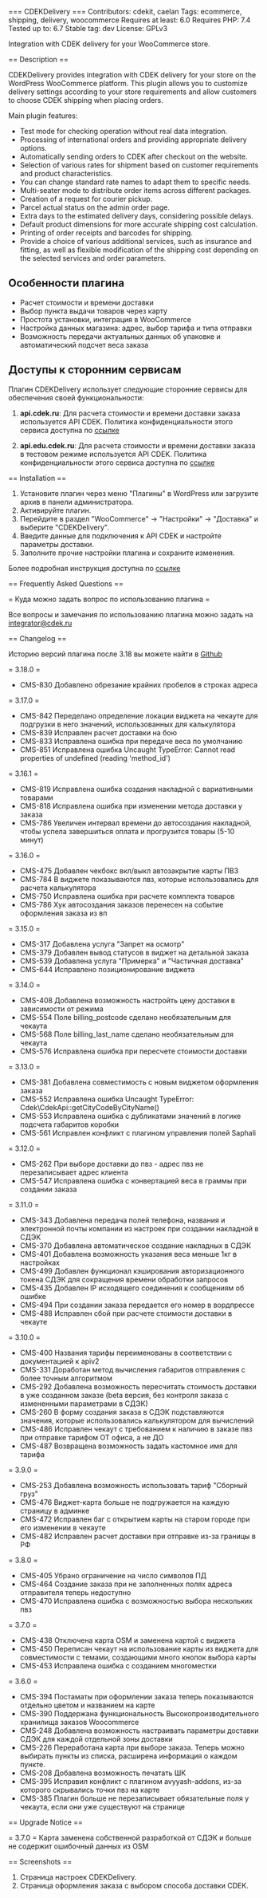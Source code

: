 === CDEKDelivery ===
Contributors: cdekit, caelan
Tags: ecommerce, shipping, delivery, woocommerce
Requires at least: 6.0
Requires PHP: 7.4
Tested up to: 6.7
Stable tag: dev
License: GPLv3

Integration with CDEK delivery for your WooCommerce store.

== Description ==

CDEKDelivery provides integration with CDEK delivery for your store on the WordPress WooCommerce platform. This 
plugin allows you to customize delivery settings according to your store requirements and allow customers to choose 
CDEK shipping when placing orders.

Main plugin features:

* Test mode for checking operation without real data integration.
* Processing of international orders and providing appropriate delivery options.
* Automatically sending orders to CDEK after checkout on the website.
* Selection of various rates for shipment based on customer requirements and product characteristics.
* You can change standard rate names to adapt them to specific needs.
* Multi-seater mode to distribute order items across different packages.
* Creation of a request for courier pickup.
* Parcel actual status on the admin order page.
* Extra days to the estimated delivery days, considering possible delays.
* Default product dimensions for more accurate shipping cost calculation.
* Printing of order receipts and barcodes for shipping.
* Provide a choice of various additional services, such as insurance and fitting, as well as flexible modification of the shipping cost depending on the selected services and order parameters.

## Особенности плагина
* Расчет стоимости и времени доставки
* Выбор пункта выдачи товаров через карту
* Простота установки, интеграция в WooCommerce
* Настройка данных магазина: адрес, выбор тарифа и типа отправки
* Возможность передачи актуальных данных об упаковке и автоматический подсчет веса заказа

## Доступы к сторонним сервисам

Плагин CDEKDelivery использует следующие сторонние сервисы для обеспечения своей функциональности:

1. **api.cdek.ru**: Для расчета стоимости и времени доставки заказа используется API CDEK. Политика конфиденциальности этого сервиса доступна по [ссылке](https://www.cdek.ru/ru/privacy_policy/)

2. **api.edu.cdek.ru**: Для расчета стоимости и времени доставки заказа в тестовом режиме используется API CDEK.
Политика конфиденциальности этого сервиса доступна по [ссылке](https://www.cdek.ru/ru/privacy_policy/)

== Installation ==

1. Установите плагин через меню "Плагины" в WordPress или загрузите архив в панели администратора.
2. Активируйте плагин.
3. Перейдите в раздел "WooCommerce" -> "Настройки" -> "Доставка" и выберите "CDEKDelivery".
4. Введите данные для подключения к API CDEK и настройте параметры доставки.
5. Заполните прочие настройки плагина и сохраните изменения.

Более подробная инструкция доступна по [ссылке](https://cdek-it.github.io/wordpress/)

== Frequently Asked Questions ==

= Куда можно задать вопрос по использованию плагина =

Все вопросы и замечания по использованию плагина можно задать на integrator@cdek.ru

== Сhangelog ==

Историю версий плагина после 3.18 вы можете найти в [Github](https://github.com/cdek-it/wordpress/releases)

= 3.18.0 =
* CMS-830 Добавлено обрезание крайних пробелов в строках адреса

= 3.17.0 =
* CMS-842 Переделано определение локации виджета на чекауте для подгрузки в него значений, использованных для калькулятора
* CMS-839 Исправлен расчет доставки на бою
* CMS-833 Исправлена ошибка при передаче веса по умолчанию
* CMS-851 Исправлена ошибка Uncaught TypeError: Cannot read properties of undefined (reading 'method_id')

= 3.16.1 =
* CMS-819 Исправлена ошибка создания накладной с вариативными товарами
* CMS-818 Исправлена ошибка при изменении метода доставки у заказа
* CMS-786 Увеличен интервал времени до автосоздания накладной, чтобы успела завершиться оплата и прогрузится товары
(5-10 минут)

= 3.16.0 =
* CMS-475 Добавлен чекбокс вкл/выкл автозакрытие карты ПВЗ
* CMS-784 В виджете показываются пвз, которые использовались для расчета калькулятора
* CMS-750 Исправлена ошибка при расчете комплекта товаров
* CMS-786 Хук автосоздания заказов перенесен на событие оформления заказа из вп

= 3.15.0 =
* CMS-317 Добавлена услуга "Запрет на осмотр"
* CMS-379 Добавлен вывод статусов в виджет на детальной заказа
* CMS-539 Добавлена услуга "Примерка" и "Частичная доставка"
* CMS-644 Исправлено позиционирование виджета

= 3.14.0 =
* CMS-408 Добавлена возможность настройть цену доставки в зависимости от режима
* CMS-554 Поле billing_postcode сделано необязательным для чекаута
* CMS-568 Поле billing_last_name сделано необязательным для чекаута
* CMS-576 Исправлена ошибка при пересчете стоимости доставки

= 3.13.0 =
* CMS-381 Добавлена совместимость с новым виджетом оформления заказа
* CMS-552 Исправлена ошибка Uncaught TypeError: Cdek\CdekApi::getCityCodeByCityName()
* CMS-553 Исправлена ошибка с дубликатами значений в логике подсчета габаритов коробки
* CMS-561 Исправлен конфликт с плагином управления полей Saphali

= 3.12.0 =
* CMS-262 При выборе доставки до пвз - адрес пвз не перезаписывает адрес клиента
* CMS-547 Исправлена ошибка с конвертацией веса в граммы при создании заказа

= 3.11.0 =
* CMS-343 Добавлена передача полей телефона, названия и электронной почты компании из настроек при создании накладной в
СДЭК
* CMS-370 Добавлена автоматическое создание накладных в СДЭК
* CMS-401 Добавлена возможность указания веса меньше 1кг в настройках
* CMS-499 Добавлен функционал кэширования авторизационного токена СДЭК для сокращения времени обработки запросов
* CMS-435 Добавлен IP исходящего соединения к сообщениям об ошибке
* CMS-494 При создании заказа передается его номер в вордпрессе
* CMS-488 Исправлен сбой при расчете стоимости доставки в чекауте

= 3.10.0 =
* CMS-400 Названия тарифы переименованы в соответствии с документацией к apiv2
* CMS-331 Доработан метод вычисления габаритов отправления с более точным алгоритмом
* CMS-292 Добавлена возможность пересчитать стоимость доставки в уже созданном заказе (beta версия, без контроля заказа
с измененными параметрами в СДЭК)
* CMS-260 В форму создания заказа в СДЭК подставляются значения, которые использовались калькулятором для вычислений
* CMS-486 Исправлен чекаут с требованием к наличию в заказе пвз при отправке тарифом ОТ офиса, а не ДО
* CMS-487 Возвращена возможность задать кастомное имя для тарифа

= 3.9.0 =
* CMS-253 Добавлена возможность использовать тариф "Сборный груз"
* CMS-476 Виджет-карта больше не подгружается на каждую страницу в админке
* CMS-472 Исправлен баг с открытием карты на старом городе при его изменении в чекауте
* CMS-482 Исправлен расчет доставки при отправке из-за границы в РФ

= 3.8.0 =
* CMS-405 Убрано ограничение на число символов ПД
* CMS-464 Создание заказа при не заполненных полях адреса отправителя теперь недоступно
* CMS-470 Исправлена ошибка с возможностью выбора нескольких пвз

= 3.7.0 =
* CMS-438 Отключена карта OSM и заменена картой с виджета
* CMS-450 Переписан чекаут на использование карты из виджета для совместимости с темами, создающими много кнопок выбора
карты
* CMS-453 Исправлена ошибка с созданием многоместки

= 3.6.0 =
* CMS-394 Постаматы при оформлении заказа теперь показываются отдельно цветом и названием на карте
* CMS-390 Поддержана функциональность Высокопроизводительного хранилища заказов Woocommerce
* CMS-248 Добавлена возможность настраивать параметры доставки СДЭК для каждой отдельной зоны доставки
* CMS-226 Переработана карта при выборе заказа. Теперь можно выбирать пункты из списка, расширена информация о каждом
пункте.
* CMS-208 Добавлена возможность печатать ШК
* CMS-395 Исправил конфликт с плагином avyyash-addons, из-за которого скрывались точки пвз на карте
* CMS-385 Плагин больше не перезаписывает обязательные поля у чекаута, если они уже существуют на странице

== Upgrade Notice ==

= 3.7.0 =
Карта заменена собственной разработкой от СДЭК и больше не содержит ошибочный данных из OSM

== Screenshots ==

1. Страница настроек CDEKDelivery.
2. Страница оформления заказа с выбором способа доставки CDEK.
